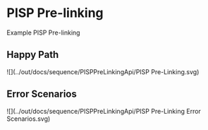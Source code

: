 # PISP Pre-linking
Example PISP Pre-linking

## Happy Path

![](../out/docs/sequence/PISPPreLinkingApi/PISP Pre-Linking.svg)

## Error Scenarios

![](../out/docs/sequence/PISPPreLinkingApi/PISP Pre-Linking Error Scenarios.svg)
